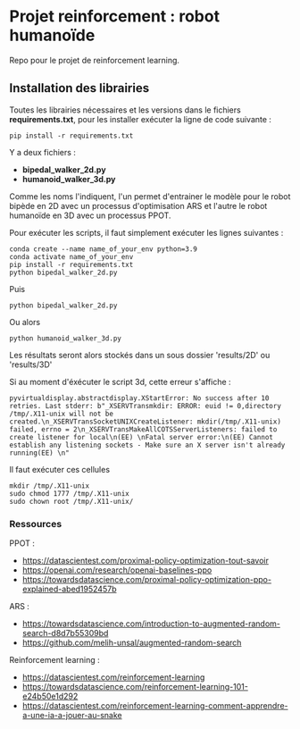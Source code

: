 # Projet reinforcement : robot humanoïde

Repo pour le projet de reinforcement learning. 

## Installation des librairies 

Toutes les librairies nécessaires et les versions dans le fichiers **requirements.txt**, pour les installer exécuter la ligne de code suivante : 

```
pip install -r requirements.txt
```


Y a deux fichiers : 
- **bipedal_walker_2d.py**
- **humanoid_walker_3d.py**

Comme les noms l'indiquent, l'un permet d'entrainer le modèle pour le robot bipède en 2D avec un processus d'optimisation ARS et l'autre le robot humanoïde en 3D avec un processus PPOT. 

Pour exécuter les scripts, il faut simplement exécuter les lignes suivantes :

```shell
conda create --name name_of_your_env python=3.9
conda activate name_of_your_env
pip install -r requirements.txt
python bipedal_walker_2d.py
```
Puis 

```
python bipedal_walker_2d.py
```

Ou alors

```
python humanoid_walker_3d.py
```

Les résultats seront alors stockés dans un sous dossier 'results/2D' ou 'results/3D'

Si au moment d'éxécuter le script 3d, cette erreur s'affiche : 

```
pyvirtualdisplay.abstractdisplay.XStartError: No success after 10 retries. Last stderr: b"_XSERVTransmkdir: ERROR: euid != 0,directory /tmp/.X11-unix will not be created.\n_XSERVTransSocketUNIXCreateListener: mkdir(/tmp/.X11-unix) failed, errno = 2\n_XSERVTransMakeAllCOTSServerListeners: failed to create listener for local\n(EE) \nFatal server error:\n(EE) Cannot establish any listening sockets - Make sure an X server isn't already running(EE) \n"
```

Il faut exécuter ces cellules

```
mkdir /tmp/.X11-unix
sudo chmod 1777 /tmp/.X11-unix
sudo chown root /tmp/.X11-unix/
```



### Ressources

PPOT :
- https://datascientest.com/proximal-policy-optimization-tout-savoir
- https://openai.com/research/openai-baselines-ppo
- https://towardsdatascience.com/proximal-policy-optimization-ppo-explained-abed1952457b

ARS :
- https://towardsdatascience.com/introduction-to-augmented-random-search-d8d7b55309bd
- https://github.com/melih-unsal/augmented-random-search
 
Reinforcement learning :
- https://datascientest.com/reinforcement-learning
- https://towardsdatascience.com/reinforcement-learning-101-e24b50e1d292
- https://datascientest.com/reinforcement-learning-comment-apprendre-a-une-ia-a-jouer-au-snake

    




